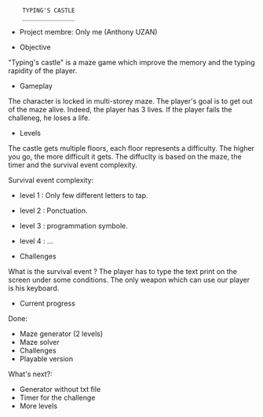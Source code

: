 		TYPING'S CASTLE
		_______________



- Project membre:
Only me (Anthony UZAN)



- Objective

"Typing's castle" is a maze game which improve the memory and
the typing rapidity of the player.



- Gameplay

The character is locked in multi-storey maze. The player's goal 
is to get out of the maze alive. Indeed, the player has 3 lives.
If the player fails the challeneg, he loses a life.



- Levels

The castle gets multiple floors, each floor represents a difficulty.
The higher you go, the more difficult it gets.
The diffuclty is based on the maze, the timer and the survival event
complexity.

Survival event complexity:
  - level 1 : Only few different letters to tap.
  - level 2 : Ponctuation.
  - level 3 : programmation symbole.
  - level 4 : ...



- Challenges


What is the survival event ?
The player has to type the text print on the screen under some conditions.
The only weapon which can use our player is his keyboard.



- Current progress

Done:
  - Maze generator (2 levels)
  - Maze solver
  - Challenges
  - Playable version

What's next?:
  - Generator without txt file
  - Timer for the challenge
  - More levels
